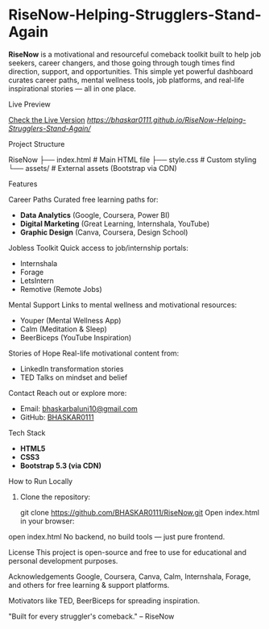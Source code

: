 # RiseNow-Helping-Strugglers-Stand-Again


**RiseNow** is a motivational and resourceful comeback toolkit built to help job seekers, career changers, and those going through tough times find direction, support, and opportunities. This simple yet powerful dashboard curates career paths, mental wellness tools, job platforms, and real-life inspirational stories — all in one place.


Live Preview

[Check the Live Version](#) *https://bhaskar0111.github.io/RiseNow-Helping-Strugglers-Stand-Again/*

Project Structure

RiseNow
├── index.html # Main HTML file
├── style.css # Custom styling
└── assets/ # External assets (Bootstrap via CDN)


Features

Career Paths
Curated free learning paths for:
- **Data Analytics** (Google, Coursera, Power BI)
- **Digital Marketing** (Great Learning, Internshala, YouTube)
- **Graphic Design** (Canva, Coursera, Design School)

Jobless Toolkit
Quick access to job/internship portals:
- Internshala
- Forage
- LetsIntern
- Remotive (Remote Jobs)

Mental Support
Links to mental wellness and motivational resources:
- Youper (Mental Wellness App)
- Calm (Meditation & Sleep)
- BeerBiceps (YouTube Inspiration)

Stories of Hope
Real-life motivational content from:
- LinkedIn transformation stories
- TED Talks on mindset and belief

Contact
Reach out or explore more:
- Email: bhaskarbaluni10@gmail.com
- GitHub: [BHASKAR0111](https://github.com/BHASKAR0111)

Tech Stack

- **HTML5**
- **CSS3**
- **Bootstrap 5.3 (via CDN)**

How to Run Locally

1. Clone the repository:
   
   git clone https://github.com/BHASKAR0111/RiseNow.git
Open index.html in your browser:

open index.html
No backend, no build tools — just pure frontend.

License
This project is open-source and free to use for educational and personal development purposes.

Acknowledgements
Google, Coursera, Canva, Calm, Internshala, Forage, and others for free learning & support platforms.

Motivators like TED, BeerBiceps for spreading inspiration.

"Built for every struggler's comeback." – RiseNow
